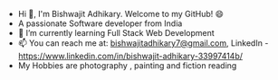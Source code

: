 - Hi 👋, I'm Bishwajit Adhikary. Welcome to my GitHub! 😄
- A passionate Software developer from India
- 🌱 I’m currently learning Full Stack Web Development
- 📫 You can reach me at: bishwajitadhikary7@gmail.com, LinkedIn - https://www.linkedin.com/in/bishwajit-adhikary-33997414b/ 
- My Hobbies are photography , painting and fiction reading  


